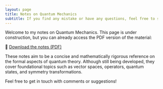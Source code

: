 ```yaml
---
layout: page
title: Notes on Quantum Mechanics
subtitle: If you find any mistake or have any questions, feel free to send me a message.
---
```


Welcome to my notes on Quantum Mechanics. This page is under construction, but you can already access the PDF version of the material:

📄 [Download the notes (PDF)]([/assets/pdf/Notes_QM.pdf](https://mg-alpino.github.io/assets/pdf/Notes_QM.pdf))

These notes aim to be a concise and mathematically rigorous reference on the formal aspects of quantum theory. Although still being developed, they cover foundational topics such as vector spaces, operators, quantum states, and symmetry transformations.

Feel free to get in touch with comments or suggestions!
